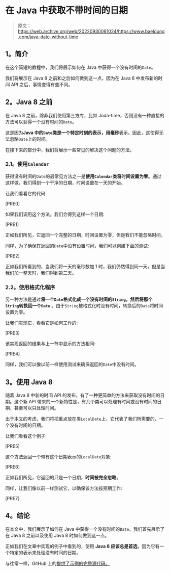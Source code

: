 # 在 Java 中获取不带时间的日期

> 原文：<https://web.archive.org/web/20220930061024/https://www.baeldung.com/java-date-without-time>

## **1。简介**

在这个简短的教程中，我们将展示如何在 Java 中获得一个没有时间的`Date`。

我们将展示在 Java 8 之前和之后如何做到这一点，因为在 Java 8 中发布新的时间 API 之后，事情变得有些不同。

## **2。Java 8** 之前

在 Java 8 之前，除非我们使用第三方库，比如 Joda-time，否则没有一种直接的方法可以获得一个没有时间的`Date`。

这是因为**Java 中的`Date`类是一个特定时刻的表示，用毫秒**表示。因此，这使得无法忽略`Date`上的时间。

在接下来的部分中，我们将展示一些常见的解决这个问题的方法。

### **2.1。使用`Calendar`**

获得没有时间的`Date`的最常见方法之一是**使用`Calendar`类将时间设置为零**。通过这样做，我们得到一个干净的日期，时间设置在一天的开始。

让我们看看它的代码:

[PRE0]

如果我们调用这个方法，我们会得到这样一个日期:

[PRE1]

正如我们所见，它返回一个完整的日期，时间设置为零，但是我们不能忽略时间。

同样，为了确保在返回的`Date`中没有设置时间，我们可以创建下面的测试:

[PRE2]

正如我们所看到的，当我们将一天的毫秒数加 1 时，我们仍然得到同一天，但是当我们加一整天时，我们得到第二天。

### **2.2。使用格式化程序**

另一种方法是通过**将一个`Date`格式化成一个没有时间的`String`，然后将那个`String`转换回一个`Date`** 。由于`String`被格式化时没有时间，转换后的`Date`将时间设置为零。

让我们实现它，看看它是如何工作的:

[PRE3]

该实现返回的结果与上一节中显示的方法相同:

[PRE4]

同样，我们可以像以前一样使用测试来确保返回的`Date`中没有时间。

## **3。使用 Java 8**

随着 Java 8 中新的时间 API 的发布，有了一种更简单的方法来获取没有时间的日期。这个新 API 带来的一个新特性是，有几个类可以处理有时间或没有时间的日期，甚至可以只处理时间。

出于本文的考虑，我们将把重点放在类`LocalDate`上，它代表了我们所需要的，一个没有时间的日期。

让我们看看这个例子:

[PRE5]

这个方法返回一个带有这个日期表示的`LocalDate`对象:

[PRE6]

正如我们所见，它返回的只是一个日期，**时间被完全忽略**。

同样，让我们像以前一样测试它，以确保该方法按预期工作:

[PRE7]

## **4。结论**

在本文中，我们展示了如何在 Java 中获得一个没有时间的`Date`。我们首先展示了在 Java 8 之前以及使用 Java 8 时如何做到这一点。

正如我们在文章中实现的例子中看到的，使用 **Java 8 应该总是首选**，因为它有一个特定的表示来处理没有时间的日期。

与往常一样，GitHub 上的[提供了示例的完整源代码。](https://web.archive.org/web/20220626075339/https://github.com/eugenp/tutorials/tree/master/core-java-modules/core-java-date-operations-1)